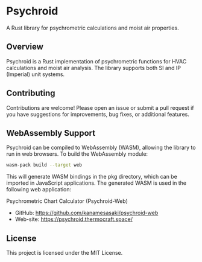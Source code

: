 # Psychroid

A Rust library for psychrometric calculations and moist air properties.

## Overview

Psychroid is a Rust implementation of psychrometric functions for HVAC calculations and moist air analysis.
The library supports both SI and IP (Imperial) unit systems.

## Contributing

Contributions are welcome! Please open an issue or submit a pull request if you have suggestions for improvements, bug fixes, or additional features.

## WebAssembly Support

Psychroid can be compiled to WebAssembly (WASM), allowing the library to run in web browsers. To build the WebAssembly module:

```bash
wasm-pack build --target web
```

This will generate WASM bindings in the pkg directory, which can be imported in JavaScript applications.
The generated WASM is used in the following web application:

Psychrometric Chart Calculator (Psychroid-Web)
- GitHub: https://github.com/kanamesasaki/psychroid-web
- Web-site: https://psychroid.thermocraft.space/

## License

This project is licensed under the MIT License.
